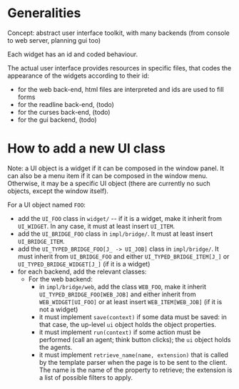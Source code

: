 # Generalities

Concept: abstract user interface toolkit, with many backends (from
console to web server, planning gui too)

Each widget has an id and coded behaviour.

The actual user interface provides resources in specific files, that
codes the appearance of the widgets according to their id:

 * for the web back-end, html files are interpreted and ids are used to fill forms
 * for the readline back-end, (todo)
 * for the curses back-end, (todo)
 * for the gui backend, (todo)

# How to add a new UI class

Note: a UI object is a widget if it can be composed in the window
panel. It can also be a menu item if it can be composed in the window
menu. Otherwise, it may be a specific UI object (there are currently
no such objects, except the window itself).

For a UI object named `FOO`:

 * add the `UI_FOO` class in `widget/` -- if it is a widget, make it
   inherit from `UI_WIDGET`. In any case, it must at least insert
   `UI_ITEM`.
 * add the `UI_BRIDGE_FOO` class in `impl/bridge/`. It must at least
   insert `UI_BRIDGE_ITEM`.
 * add the `UI_TYPED_BRIDGE_FOO[J_ -> UI_JOB]` class in
   `impl/bridge/`. It must inherit from `UI_BRIDGE_FOO` and either
   `UI_TYPED_BRIDGE_ITEM[J_]` or `UI_TYPED_BRIDGE_WIDGET[J_]` (if it
   is a widget)
 * for each backend, add the relevant classes:
     - For the web backend:
         + in `impl/bridge/web`, add the class `WEB_FOO`, make it inherit
           `UI_TYPED_BRIDGE_FOO[WEB_JOB]` and either inherit from
           `WEB_WIDGET[UI_FOO]` or at least insert `WEB_ITEM[WEB_JOB]` (if
           it is not a widget)
         + it must implement `save(context)` if some data must be saved:
           in that case, the up-level `ui` object holds the object
           properties.
         + it must implement `run(context)` if some action must be
           performed (call an agent; think button clicks); the `ui` object
           holds the agents.
         + it must implement `retrieve_name(name, extension)` that is
           called by the template parser when the page is to be sent
           to the client. The name is the name of the property to
           retrieve; the extension is a list of possible filters to
           apply.

